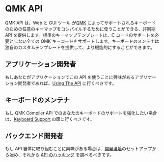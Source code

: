 # QMK API

<!---
  original document: 0.9.50:docs/api_overview.md
  git diff 0.9.50 HEAD -- docs/api_overview.md | cat
-->

QMK API は、Web と GUI ツール が[QMK](http://qmk.fm/) によってサポートされるキーボードのための任意のキーマップをコンパイルするために使うことができる、非同期 API を提供します。標準のキーマップテンプレートは、C コードのサポートを必要としない全ての QMK キーコードをサポートします。キーボードのメンテナは独自のカスタムテンプレートを提供して、より機能的にすることができます。

## アプリケーション開発者

もしあなたがアプリケーションでこの API を使うことに興味があるアプリケーション開発者であれば、[Using The API](ja/api_docs.md) に行くべきです。

## キーボードのメンテナ

もし QMK Compiler API でのあなたのキーボードのサポートを強化したい場合は、[Keyboard Support](ja/reference_configurator_support.md) の節に行くべきです。

## バックエンド開発者

もし API 自体に取り組むことに興味がある場合は、[開発環境](ja/api_development_environment.md)のセットアップから始め、それから [API のハッキング](ja/api_development_overview.md) を調べるべきです。
